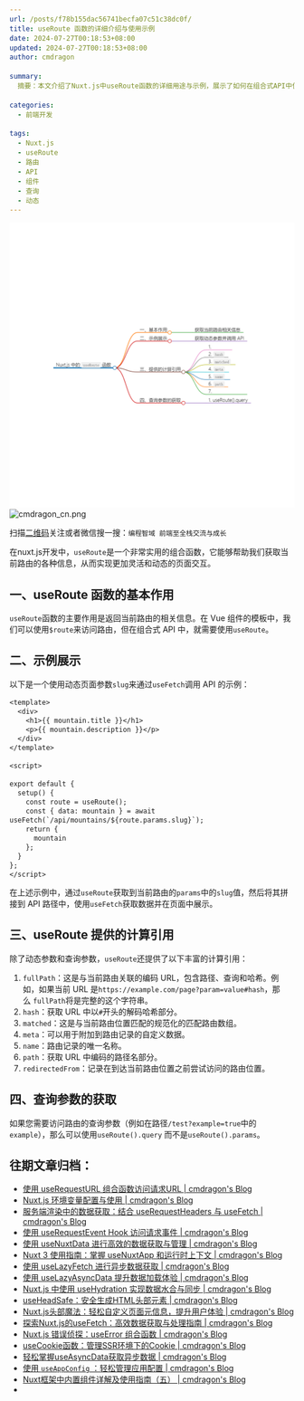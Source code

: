 ```yaml
---
url: /posts/f78b155dac56741becfa07c51c38dc0f/
title: useRoute 函数的详细介绍与使用示例
date: 2024-07-27T00:18:53+08:00
updated: 2024-07-27T00:18:53+08:00
author: cmdragon

summary:
  摘要：本文介绍了Nuxt.js中useRoute函数的详细用途与示例，展示了如何在组合式API中使用useRoute获取当前路由信息，包括动态参数、查询参数等，并提供了丰富的计算引用说明，如fullPath、hash、matched等，以及如何正确访问查询参数。

categories:
  - 前端开发

tags:
  - Nuxt.js
  - useRoute
  - 路由
  - API
  - 组件
  - 查询
  - 动态
---
```


<img src="/images/2024_07_27 15_55_51.png" title="2024_07_27 15_55_51.png" alt="2024_07_27 15_55_51.png"/>

<img src="https://api2.cmdragon.cn/upload/cmder/20250304_012821924.jpg" title="cmdragon_cn.png" alt="cmdragon_cn.png"/>


扫描[二维码](https://api2.cmdragon.cn/upload/cmder/20250304_012821924.jpg)关注或者微信搜一搜：`编程智域 前端至全栈交流与成长`

在nuxt.js开发中，`useRoute`是一个非常实用的组合函数，它能够帮助我们获取当前路由的各种信息，从而实现更加灵活和动态的页面交互。

## **一、useRoute 函数的基本作用**

`useRoute`函数的主要作用是返回当前路由的相关信息。在 Vue 组件的模板中，我们可以使用`$route`来访问路由，但在组合式 API
中，就需要使用`useRoute`。

## **二、示例展示**

以下是一个使用动态页面参数`slug`来通过`useFetch`调用 API 的示例：

```
<template>
  <div>
    <h1>{{ mountain.title }}</h1>
    <p>{{ mountain.description }}</p>
  </div>
</template>

<script>

export default {
  setup() {
    const route = useRoute();
    const { data: mountain } = await useFetch(`/api/mountains/${route.params.slug}`);
    return {
      mountain
    };
  }
};
</script>

```

在上述示例中，通过`useRoute`获取到当前路由的`params`中的`slug`值，然后将其拼接到 API 路径中，使用`useFetch`获取数据并在页面中展示。

## **三、useRoute 提供的计算引用**

除了动态参数和查询参数，`useRoute`还提供了以下丰富的计算引用：

1. `fullPath`：这是与当前路由关联的编码 URL，包含路径、查询和哈希。例如，如果当前 URL
   是`https://example.com/page?param=value#hash`，那么 `fullPath`将是完整的这个字符串。
2. `hash`：获取 URL 中以`#`开头的解码哈希部分。
3. `matched`：这是与当前路由位置匹配的规范化的匹配路由数组。
4. `meta`：可以用于附加到路由记录的自定义数据。
5. `name`：路由记录的唯一名称。
6. `path`：获取 URL 中编码的路径名部分。
7. `redirectedFrom`：记录在到达当前路由位置之前尝试访问的路由位置。

## **四、查询参数的获取**

如果您需要访问路由的查询参数（例如在路径`/test?example=true`中的`example`），那么可以使用`useRoute().query`
而不是`useRoute().params`。


## 往期文章归档：

- [使用 useRequestURL 组合函数访问请求URL | cmdragon's Blog](https://blog.cmdragon.cn/posts/06f3f8268aaa2d02d711d8e895bb2bc9/)
- [Nuxt.js 环境变量配置与使用 | cmdragon's Blog](https://blog.cmdragon.cn/posts/53eb62f578931146081c71537fd0c013/)
- [服务端渲染中的数据获取：结合 useRequestHeaders 与 useFetch | cmdragon's Blog](https://blog.cmdragon.cn/posts/c88fddf7a8ad9112ff80c9a25cda09d2/)
- [使用 useRequestEvent Hook 访问请求事件 | cmdragon's Blog](https://blog.cmdragon.cn/posts/7f6aeaffdd673a716b7f013f59aa69af/)
- [使用 useNuxtData 进行高效的数据获取与管理 | cmdragon's Blog](https://blog.cmdragon.cn/posts/5097e3f618f180282a847588006a51d8/)
- [Nuxt 3 使用指南：掌握 useNuxtApp 和运行时上下文 | cmdragon's Blog](https://blog.cmdragon.cn/posts/074b9dedf36fca34d1469e455c71d583/)
- [使用 useLazyFetch 进行异步数据获取 | cmdragon's Blog](https://blog.cmdragon.cn/posts/382133fd6ac27845d845a7fa96e5ba43/)
- [使用 useLazyAsyncData 提升数据加载体验 | cmdragon's Blog](https://blog.cmdragon.cn/posts/954e473bea4ec122949c8c7d84d32c95/)
- [Nuxt.js 中使用 useHydration 实现数据水合与同步 | cmdragon's Blog](https://blog.cmdragon.cn/posts/c7ddeca4690387e7e08c83e6c482a576/)
- [useHeadSafe：安全生成HTML头部元素 | cmdragon's Blog](https://blog.cmdragon.cn/posts/a1ca5111c82292bda5de4994f537d6f8/)
- [Nuxt.js头部魔法：轻松自定义页面元信息，提升用户体验 | cmdragon's Blog](https://blog.cmdragon.cn/posts/d5370e880eaec9085a153caba4961676/)
- [探索Nuxt.js的useFetch：高效数据获取与处理指南 | cmdragon's Blog](https://blog.cmdragon.cn/posts/29ff9113e98725ee69fa0148a47ae735/)
- [Nuxt.js 错误侦探：useError 组合函数 | cmdragon's Blog](https://blog.cmdragon.cn/posts/b73679558bc672550fbbb72ae295fdf5/)
- [useCookie函数：管理SSR环境下的Cookie | cmdragon's Blog](https://blog.cmdragon.cn/posts/cd361e1a7930614f1aaf46ad35b28958/)
- [轻松掌握useAsyncData获取异步数据 | cmdragon's Blog](https://blog.cmdragon.cn/posts/e1b1c62b5975f8ebfa61adc507591cf7/)
- [使用 `useAppConfig` ：轻松管理应用配置 | cmdragon's Blog](https://blog.cmdragon.cn/posts/9e044d4b53eab6a1bec49bb86b4c856c/)
- [Nuxt框架中内置组件详解及使用指南（五） | cmdragon's Blog](https://blog.cmdragon.cn/posts/ff42c6a570627402dbbdd82adbb2ed2a/)
- 

